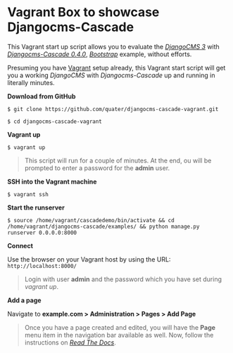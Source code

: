 # Vagrant Box to showcase Djangocms-Cascade

This Vagrant start up script allows you to evaluate the [*DjangoCMS 3*](https://github.com/divio/django-cms) with [*Djangocms-Cascade 0.4.0*](https://github.com/jrief/djangocms-cascade/tree/0.4.0), [*Bootstrap*](http://getbootstrap.com/) example, without efforts.

Presuming you have [Vagrant](https://docs.vagrantup.com/v2/getting-started/index.html) setup already, this Vagrant start script will get you a working *DjangoCMS* with *Djangocms-Cascade* up and running in literally minutes.

**Download from GitHub**

`$ git clone https://github.com/quater/djangocms-cascade-vagrant.git`

`$ cd djangocms-cascade-vagrant`

**Vagrant up**

`$ vagrant up`

> This script will run for a couple of minutes. At the end, ou will be prompted to enter a password for the **admin** user.

**SSH into the Vagrant machine**

`$ vagrant ssh`

**Start the runserver**

`$ source /home/vagrant/cascadedemo/bin/activate && cd /home/vagrant/djangocms-cascade/examples/ && python manage.py runserver 0.0.0.0:8000`

**Connect**

Use the browser on your Vagrant host by using the URL:
`http://localhost:8000/`

> Login with user **admin** and the password which you have set during *vagrant up*.

**Add a page**

Navigate to **example.com > Administration > Pages > Add Page**

> Once you have a page created and edited, you will have the **Page** menu item in the navigation bar available as well. Now, follow the instructions on [*Read The Docs*](http://djangocms-cascade.readthedocs.org/en/latest/).
